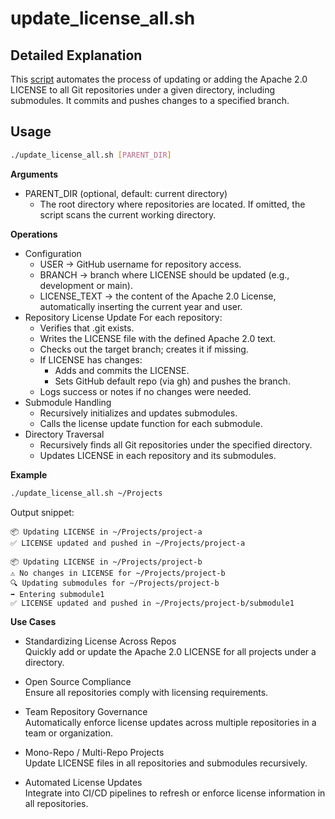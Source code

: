 # update_license_all.sh

## Detailed Explanation

This [script](update_license_all.sh) automates the process of updating or adding the Apache 2.0 LICENSE to all Git repositories under a given directory, including submodules. It commits and pushes changes to a specified branch.

## Usage

```bash
./update_license_all.sh [PARENT_DIR]
```

**Arguments**

* PARENT_DIR (optional, default: current directory)
    * The root directory where repositories are located. If omitted, the script scans the current working directory.

**Operations**

* Configuration
    * USER → GitHub username for repository access.
    * BRANCH → branch where LICENSE should be updated (e.g., development or main).
    * LICENSE_TEXT → the content of the Apache 2.0 License, automatically inserting the current year and user.
* Repository License Update
    For each repository:
    * Verifies that .git exists.
    * Writes the LICENSE file with the defined Apache 2.0 text.
    * Checks out the target branch; creates it if missing.
    * If LICENSE has changes:
        * Adds and commits the LICENSE.
        * Sets GitHub default repo (via gh) and pushes the branch.
    * Logs success or notes if no changes were needed.
* Submodule Handling
    * Recursively initializes and updates submodules.
    * Calls the license update function for each submodule.
* Directory Traversal
    * Recursively finds all Git repositories under the specified directory.
    * Updates LICENSE in each repository and its submodules.

**Example**

```bash
./update_license_all.sh ~/Projects
```

Output snippet:
```log
📦 Updating LICENSE in ~/Projects/project-a
✅ LICENSE updated and pushed in ~/Projects/project-a

📦 Updating LICENSE in ~/Projects/project-b
⚠️ No changes in LICENSE for ~/Projects/project-b
🔍 Updating submodules for ~/Projects/project-b
➡️ Entering submodule1
✅ LICENSE updated and pushed in ~/Projects/project-b/submodule1
```

**Use Cases**
* Standardizing License Across Repos  
Quickly add or update the Apache 2.0 LICENSE for all projects under a directory.

* Open Source Compliance  
Ensure all repositories comply with licensing requirements.

* Team Repository Governance  
Automatically enforce license updates across multiple repositories in a team or organization.

* Mono-Repo / Multi-Repo Projects  
Update LICENSE files in all repositories and submodules recursively.

* Automated License Updates  
Integrate into CI/CD pipelines to refresh or enforce license information in all repositories.
